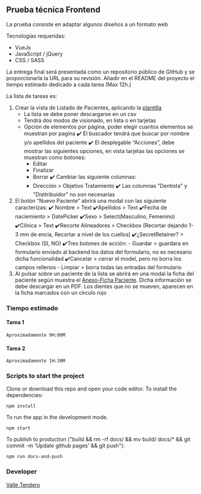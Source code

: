 ## Prueba técnica Frontend
La prueba consiste en adaptar algunos diseños a un formato web

Tecnologías requeridas:
- VueJs
- JavaScript / jQuery
- CSS / SASS

La entrega final será presentada como un repositorio público de GitHub y se proporcionarla la URL para su revisión. 
Añadir en el README del proyecto el tiempo estimado dedicado a cada tarea (Max 12h.)

La lista de tareas es:
1. Crear la vista de Listado de Pacientes, aplicando la [plantilla](https://github.com/secretaligner/pruebas-tecnicas/blob/main/frontend/vista_pacientes.pdf)
    - La lista se debe poner descargarse en un csv
    - Tendrá dos modos de visionado, en lista o en tarjetas
    - Opción de elementos por página, poder elegir cuantos elementos se muestran por pagina
    ✔️ El buscador tendrá que buscar por nombre y/o apellidos del paciente
    ✔️ El desplegable “Acciones”, debe mostrar las siguientes opciones, en vista tarjetas las opciones se muestran como botones:
         - Editar
         - Finalizar
         - Borrar
    ✔️ Cambiar las siguiente columnas:
         - Dirección > Objetivo Tratamiento
    ✔️ Las columnas "Dentista" y "Disttribuidor" no son necesarias
2. El botón “Nuevo Paciente” abrirá una modal con las siguiente caracterizas:
    ✔️ Nombre > Text
    ✔️Apellidos > Text
    ✔️Fecha de naciemiento > DatePicker
    ✔️Sexo > Select(Masculino, Femenino)
    ✔️Clínica > Text
    ✔️Recorte Alineadores > Checkbox (Recortar dejando 1-3 mm de encía, Recortar a nivel de los cuellos)
    ✔️¿SecretRetainer? > Checkbox (SI, NO)
    ✔️Tres botones de acción:
        - Guardar > guardara en formulario enviado al backend los datos del formulario, no es necesario dicha funcionalidad
        ✔️Cancelar > cerrar el model, pero no borra los campos rellenos
        - Limpiar > borra todas las entradas del formulario
3. Al pulsar sobre un paciente de la lista se abrirá en una modal la ficha del paciente según muestra el [Anexo-Ficha Paciente](https://github.com/secretaligner/pruebas-tecnicas/blob/main/frontend/Anexo-Ficha%20Paciente.pdf). 
Dicha información se debe descargar en un PDF. Los dientes que no se mueven, aparecen en la ficha marcados con un círculo rojo


### Tiempo estimado

#### Tarea 1
```
Aproximadamente 9H:00M
```

#### Tarea 2
```
Aproximadamente 1H:30M
```


### Scripts to start the project

Clone or download this repo and open your code editor.
To install the dependencies:
```
npm install
```
To run the app in the development mode.
```
npm start
```
To publish to production ("build && rm -rf docs/ && mv build/ docs/* && git commit -m 'Update github pages' && git push"):
```    
npm run docs-and-push
```


### Developer
[Valle Tendero](https://github.com/vtendero)


